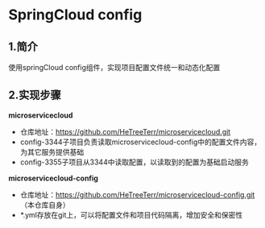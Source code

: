 # SpringCloud config
## 1.简介
使用springCloud config组件，实现项目配置文件统一和动态化配置

## 2.实现步骤
**microservicecloud**  
- 仓库地址：https://github.com/HeTreeTerr/microservicecloud.git
- config-3344子项目负责读取microservicecloud-config中的配置文件内容，
为其它服务提供基础
- config-3355子项目从3344中读取配置，以读取到的配置为基础启动服务

**microservicecloud-config**  
- 仓库地址：https://github.com/HeTreeTerr/microservicecloud-config.git
（本仓库自身）
- *.yml存放在git上，可以将配置文件和项目代码隔离，增加安全和保密性
